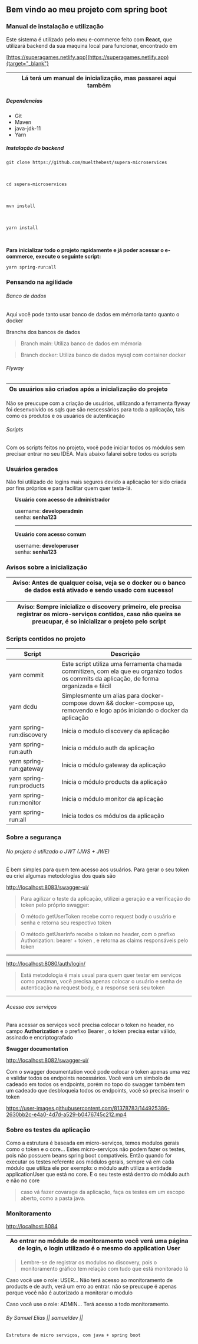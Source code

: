 <h2>Bem vindo ao meu projeto com spring boot</h2>

<div>
<h3>Manual de instalação e utilização</h3>
<p>Este sistema é utilizado pelo meu e-commerce feito com <b>React</b>, que utilizará backend da sua maquina local para funcionar, encontrado em </p> 

  [https://superagames.netlify.app](https://superagames.netlify.app){target="_blank"}

| Lá terá um manual de inicialização, mas passarei aqui também |
| ---- |

<h5>Dependencias</h5>

  -   Git
-   Maven
-   java-jdk-11
-   Yarn

 <h5>Instalação do backend</h5>
 
 `git clone https://github.com/muelthebest/supera-microservices`

<br />

`cd supera-microservices`

<br />

`mvn install`

<br />

`yarn install`

<br />

<p>
  <b>
Para inicializar todo o projeto rapidamente e já
poder acessar o e-commerce, execute o seguinte
script:
  </b>
</p>

`yarn spring-run:all`
</div>
<div>
<h3>Pensando na agilidade</h3>

<h6> Banco de dados </h6>

<p>Aqui você pode tanto usar banco de dados em mémoria tanto quanto o docker</p>

<p>Branchs dos bancos de dados</p>

> Branch main: Utiliza banco de dados em mémoria

> Branch docker: Utiliza banco de dados mysql com container docker

<h6>Flyway</h6>

|Os usuários são criados após a inicialização do projeto|
| --- |

<p>Não se preucupe com a criação de usuários,
utilizando a ferramenta flyway foi desenvolvido os sqls que são nescessários
para toda a aplicação, tais como os produtos e os usuários de autenticação</p>

<h6> Scripts </h6>
Com os scripts feitos no projeto, você pode iniciar todos os módulos sem 
precisar entrar no seu IDEA. Mais abaixo falarei sobre todos os scripts

</div>

<div>
<h3>Usuários gerados</h3>

<p>Não foi utilizado de logins mais seguros devido a aplicação ter sido criada por
fins próprios e para facilitar quem quer testa-lá.</p>

<ul>
<p><b>Usuário com acesso de administrador</b></p>
username: <b>developeradmin</b>
<br/>
senha: <b>senha123</b>

<hr/>

<p><b>Usuário com acesso comum</b></p>
username: <b>developeruser</b>
<br/>
  senha: <b>senha123</b>

</ul>

</div>

<div>
<h3>Avisos sobre a inicialização</h3>

|Aviso: Antes de qualquer coisa, veja se o docker ou o banco de dados está ativado e sendo usado com sucesso!|
| --- |

|Aviso: Sempre inicialize o discovery primeiro, ele precisa registrar os micro-serviços contidos, caso não queira se preucupar, é so inicializar o projeto pelo script|
| --- |

</div>

<div>
<h3>Scripts contidos no projeto</h3>

| Script         | Descrição           |
| --------- | -------------- |
| yarn commit          |  Este script utiliza uma ferramenta chamada commitizen, com ela que eu organizo todos os commits da aplicação, de forma organizada e fácil|
| yarn dcdu          | Simplesmente um alias para docker-compose down && docker-compose up, removendo e logo após iniciando o docker da aplicação           |
| yarn spring-run:discovery | Inicia o modulo discovery da aplicação |
| yarn spring-run:auth | Inicia o módulo auth da aplicação |
| yarn spring-run:gateway | Inicia o módulo gateway da aplicação |
| yarn spring-run:products | Inicia o módulo products da aplicação |
| yarn spring-run:monitor | Inicia o módulo monitor da aplicação |
| yarn spring-run:all | Inicia todos os módulos da aplicação |

</div>

<div>
<h3>Sobre a segurança</h3>

<h6>No projeto é utilizado o JWT (JWS + JWE)</h6>

<p>É bem simples para quem tem acesso aos usuários.
Para gerar o seu token eu criei algumas metodologias dos quais são</p>

[http://localhost:8083/swagger-ui/](http://localhost:8083/swagger-ui/)
> Para agilizar o teste da aplicação, utilizei a geração e a verificação do token
> pelo próprio swagger:


> O método getUserToken recebe como request body o usuário e senha
> e retorna seu respectivo token

> O método getUserInfo recebe o token no header, com o prefixo Authorization: bearer + token
> , e retorna as claims responsáveis pelo token

<hr/>

[http://localhost:8080/auth/login/](http://localhost:8080/auth/login/)
> Está metodologia é mais usual para quem quer testar em serviços
> como postman, você precisa apenas colocar o usuário e senha
> de autenticação na request body, e a response será seu token

<hr/>

<h6>Acesso aos serviços</h6>

<p>Para acessar os serviços você precisa colocar o token no header, no campo
<b>Authorization</b> e o prefixo Bearer , o token precisa estar válido, assinado e encriptografado</p>

<p><b>Swagger documentation</b></p>

[http://localhost:8082/swagger-ui/](http://localhost:8082/swagger-ui/)

Com o swagger documentation você pode colocar o token apenas uma vez e validar todos os endpoints necessários. Você verá
um simbolo de cadeado em todos os endpoints, porém no topo do swagger também tem um cadeado que desbloqueia todos os
endpoints, você só precisa inserir o token
  

https://user-images.githubusercontent.com/81378783/144925386-2630bb2c-e4a0-4d7d-a529-b0476745c212.mp4

</div>

<div>
<h3>Sobre os testes da aplicação</h3>

Como a estrutura é baseada em micro-serviços, temos modulos gerais como o token e o core... Estes micro-serviços não
podem fazer os testes, pois não possuem beans spring boot compatíveis. Então quando for executar os testes referente aos
módulos gerais, sempre vá em cada módulo que utiliza ele por exemplo: o módulo auth utiliza a entidade applicationUser
que está no core. E o seu teste está dentro do módulo auth e não no core

> caso vá fazer covarage da aplicação, faça os testes em um escopo aberto, como a pasta java.

</div>

<div>
<h3>Monitoramento</h3>

[http://localhost:8084](http://localhost:8084)

|Ao entrar no módulo de monitoramento você verá uma página de login, o login utilizado é o mesmo do application User|
| --- |

> Lembre-se de registrar os modulos no discovery, pois o monitoramento gráfico tem relação com tudo que está monitorado lá

Caso você use o role: USER... Não terá acesso ao monitoramento de products e de auth, verá um erro ao entrar. não se
preucupe é apenas porque você não é autorizado a monitorar o modulo

Caso você use o role: ADMIN... Terá acesso a todo monitoramento.

</div>

<div>

###### By Samuel Elias || samueldev ||

`Estrutura de micro serviços, com java + spring boot`

</div>
